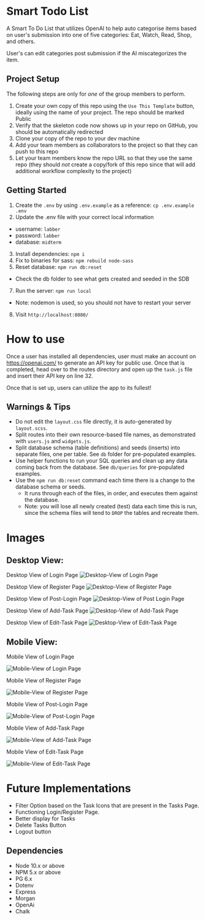 Smart Todo List
=========
A Smart To Do List that utilizes OpenAI to help auto categorise items based on user's submission into one of five categories: Eat, Watch, Read, Shop, and others.

User's can edit categories post submission if the AI miscategorizes the item.


## Project Setup

The following steps are only for _one_ of the group members to perform.

1. Create your own copy of this repo using the `Use This Template` button, ideally using the name of your project. The repo should be marked Public
2. Verify that the skeleton code now shows up in your repo on GitHub, you should be automatically redirected
3. Clone your copy of the repo to your dev machine
4. Add your team members as collaborators to the project so that they can push to this repo
5. Let your team members know the repo URL so that they use the same repo (they should _not_ create a copy/fork of this repo since that will add additional workflow complexity to the project)


## Getting Started

1. Create the `.env` by using `.env.example` as a reference: `cp .env.example .env`
2. Update the .env file with your correct local information 
  - username: `labber` 
  - password: `labber` 
  - database: `midterm`
3. Install dependencies: `npm i`
4. Fix to binaries for sass: `npm rebuild node-sass`
5. Reset database: `npm run db:reset`
  - Check the db folder to see what gets created and seeded in the SDB
7. Run the server: `npm run local`
  - Note: nodemon is used, so you should not have to restart your server
8. Visit `http://localhost:8080/`

# How to use
Once a user has installed all dependencies, user must make an account on https://openai.com/ to generate an API key for public use. Once that is completed, head over to the routes directory and open up the `task.js` file and insert their API key on line 32. 

Once that is set up, users can utilize the app to its fullest!

## Warnings & Tips

- Do not edit the `layout.css` file directly, it is auto-generated by `layout.scss`.
- Split routes into their own resource-based file names, as demonstrated with `users.js` and `widgets.js`.
- Split database schema (table definitions) and seeds (inserts) into separate files, one per table. See `db` folder for pre-populated examples. 
- Use helper functions to run your SQL queries and clean up any data coming back from the database. See `db/queries` for pre-populated examples.
- Use the `npm run db:reset` command each time there is a change to the database schema or seeds. 
  - It runs through each of the files, in order, and executes them against the database. 
  - Note: you will lose all newly created (test) data each time this is run, since the schema files will tend to `DROP` the tables and recreate them.

# Images
## Desktop View:
Desktop View of Login Page
![Desktop-View of Login Page](https://github.com/raylin98/Smart-Todo-List/blob/master/Planning/Photo/desktop-view.png)

Desktop View of Register Page
![Desktop-View of Register Page](https://github.com/raylin98/Smart-Todo-List/blob/master/Planning/Photo/desktop-view-register.png)

Desktop View of Post-Login Page
![Desktop-View of Post Login Page](https://github.com/raylin98/Smart-Todo-List/blob/master/Planning/Photo/desktop-view-register.png)

Desktop View of Add-Task Page
![Desktop-View of Add-Task Page](https://github.com/raylin98/Smart-Todo-List/blob/master/Planning/Photo/desktop-view-post-login.png)

Desktop View of Edit-Task Page
![Desktop-View of Edit-Task Page](https://github.com/raylin98/Smart-Todo-List/blob/master/Planning/Photo/desktop-view-edit.png)


## Mobile View:
Mobile View of Login Page 

![Mobile-View of Login Page](https://github.com/raylin98/Smart-Todo-List/blob/master/Planning/Photo/mobile-view-login.png)

Mobile View of Register Page

![Mobile-View of Register Page](https://github.com/raylin98/Smart-Todo-List/blob/master/Planning/Photo/mobile-view-register.png)

Mobile View of Post-Login Page

![Mobile-View of Post-Login Page](https://github.com/raylin98/Smart-Todo-List/blob/master/Planning/Photo/mobile-view-post-login.png)

Mobile View of Add-Task Page

![Mobile-View of Add-Task Page](https://github.com/raylin98/Smart-Todo-List/blob/master/Planning/Photo/mobile-view-add-task.png)

Mobile View of Edit-Task Page

![Mobile-View of Edit-Task Page](https://github.com/raylin98/Smart-Todo-List/blob/master/Planning/Photo/mobile-view-edit.png)

# Future Implementations
- Filter Option based on the Task Icons that are present in the Tasks Page.
- Functioning Login/Register Page.
- Better display for Tasks
- Delete Tasks Button
- Logout button

## Dependencies

- Node 10.x or above
- NPM 5.x or above
- PG 6.x
- Dotenv
- Express
- Morgan
- OpenAi
- Chalk
